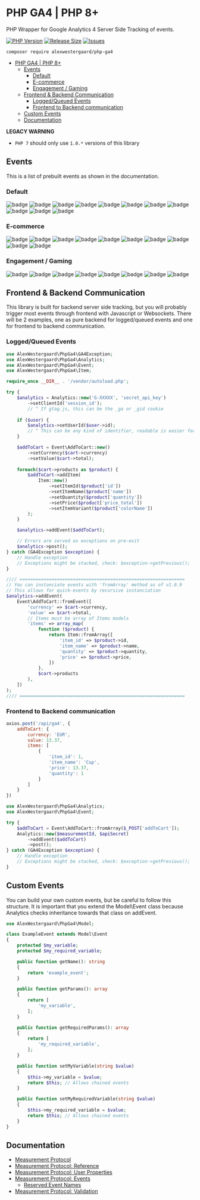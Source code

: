 # PHP GA4 | PHP 8+

PHP Wrapper for Google Analytics 4 Server Side Tracking of events.

[![PHP Version](https://img.shields.io/packagist/php-v/alexwestergaard/php-ga4?color=blue&style=for-the-badge)](https://www.php.net/releases/)
[![Release Size](https://img.shields.io/github/languages/code-size/alexwestergaard/php-ga4?color=blue&style=for-the-badge)](https://github.com/AlexWestergaard/php-ga4/releases/latest)
[![Issues](https://img.shields.io/github/issues-raw/alexwestergaard/php-ga4?color=red&style=for-the-badge)](https://github.com/AlexWestergaard/php-ga4/issues)

`composer require alexwestergaard/php-ga4`

- [PHP GA4 | PHP 8+](#php-ga4--php-8)
  - [Events](#events)
    - [Default](#default)
    - [E-commerce](#e-commerce)
    - [Engagement / Gaming](#engagement--gaming)
  - [Frontend \& Backend Communication](#frontend--backend-communication)
    - [Logged/Queued Events](#loggedqueued-events)
    - [Frontend to Backend communication](#frontend-to-backend-communication)
  - [Custom Events](#custom-events)
  - [Documentation](#documentation)

**LEGACY WARNING**
- `PHP 7` should only use `1.0.*` versions of this library

## Events

This is a list of prebuilt events as shown in the documentation.

### Default

![badge](https://shields.io/badge/Share-informational)
![badge](https://shields.io/badge/Signup-informational)
![badge](https://shields.io/badge/Login-informational)
![badge](https://shields.io/badge/Search-informational)
![badge](https://shields.io/badge/SelectContent-informational)
![badge](https://shields.io/badge/SelectItem-informational)
![badge](https://shields.io/badge/SelectPromotion-informational)
![badge](https://shields.io/badge/ViewItem-informational)
![badge](https://shields.io/badge/ViewItemList-informational)
![badge](https://shields.io/badge/ViewPromotion-informational)
![badge](https://shields.io/badge/ViewSearchResults-informational)

### E-commerce

![badge](https://shields.io/badge/GenerateLead-informational)
![badge](https://shields.io/badge/AddToWishlist-informational)
![badge](https://shields.io/badge/AddToCart-informational)
![badge](https://shields.io/badge/ViewCart-informational)
![badge](https://shields.io/badge/RemoveFromCart-informational)
![badge](https://shields.io/badge/BeginCheckout-informational)
![badge](https://shields.io/badge/AddPaymentInfo-informational)
![badge](https://shields.io/badge/AddShippingInfo-informational)
![badge](https://shields.io/badge/Purchase-informational)
![badge](https://shields.io/badge/Refund-informational)
  
### Engagement / Gaming

![badge](https://shields.io/badge/EarnVirtualCurrency-informational)
![badge](https://shields.io/badge/SpendVirtualCurrency-informational)
![badge](https://shields.io/badge/LevelUp-informational)
![badge](https://shields.io/badge/PostScore-informational)
![badge](https://shields.io/badge/TutorialBegin-informational)
![badge](https://shields.io/badge/TutorialComplete-informational)
![badge](https://shields.io/badge/UnlockAchievement-informational)
![badge](https://shields.io/badge/JoinGroup-informational)

## Frontend & Backend Communication

This library is built for backend server side tracking, but you will probably trigger most events through frontend with Javascript or Websockets. There will be 2 examples, one as pure backend for logged/queued events and one for frontend to backend communication.
  
### Logged/Queued Events

```php
use AlexWestergaard\PhpGa4\GA4Exception;
use AlexWestergaard\PhpGa4\Analytics;
use AlexWestergaard\PhpGa4\Event;
use AlexWestergaard\PhpGa4\Item;

require_once __DIR__ . '/vendor/autoload.php';

try {
    $analytics = Analytics::new('G-XXXXX', 'secret_api_key')
        ->setClientId('session_id');
        // ^ If gtag.js, this can be the _ga or _gid cookie
    
    if ($user) {
        $analytics->setUserId($user->id);
        // ^ This can be any kind of identifier, readable is easier for you
    }

    $addToCart = Event\AddToCart::new()
        ->setCurrency($cart->currency)
        ->setValue($cart->total);
    
    foreach($cart->products as $product) {
        $addToCart->addItem(
            Item::new()
                ->setItemId($product['id'])
                ->setItemName($product['name'])
                ->setQuantity($product['quantity'])
                ->setPrice($product['price_total'])
                ->setItemVariant($product['colorName'])
        );
    }

    $analytics->addEvent($addToCart);

    // Errors are served as exceptions on pre-exit
    $analytics->post();
} catch (GA4Exception $exception) {
    // Handle exception
    // Exceptions might be stacked, check: $exception->getPrevious();
}

//// ==============================================================
// You can instanciate events with 'fromArray' method as of v1.0.9
// This allows for quick-events by recursive instanciation
$analytics->addEvent(
    Event\AddToCart::fromEvent([
        'currency' => $cart->currency,
        'value' => $cart->total,
        // Items must be array of Items models
        'items' => array_map(
            function ($product) {
                return Item::fromArray([
                    'item_id' => $product->id,
                    'item_name' => $product->name,
                    'quantity' => $product->quantity,
                    'price' => $product->price,
                ])
            },
            $cart->products
        ),
    ])
);
//// ==============================================================
```

### Frontend to Backend communication

```js
axios.post('/api/ga4', {
    addToCart: {
        currency: 'EUR',
        value: 13.37,
        items: [
            {
                'item_id': 1,
                'item_name': 'Cup',
                'price': 13.37,
                'quantity': 1
            }
        ]
    }
})
```

```php
use AlexWestergaard\PhpGa4\Analytics;
use AlexWestergaard\PhpGa4\Event;

try {
    $addToCart = Event\AddToCart::fromArray($_POST['addToCart']);
    Analytics::new($measurementId, $apiSecret)
        ->addEvent($addToCart)
        ->post();
} catch (GA4Exception $exception) {
    // Handle exception
    // Exceptions might be stacked, check: $exception->getPrevious();
}
```

## Custom Events

You can build your own custom events, but be careful to follow this structure. It is important that you extend the Model\Event class because Analytics checks inheritance towards that class on addEvent.

```php
use AlexWestergaard\PhpGa4\Model;

class ExampleEvent extends Model\Event
{
    protected $my_variable;
    protected $my_required_variable;

    public function getName(): string
    {
        return 'example_event';
    }

    public function getParams(): array
    {
        return [
            'my_variable',
        ];
    }

    public function getRequiredParams(): array
    {
        return [
            'my_required_variable',
        ];
    }

    public function setMyVariable(string $value)
    {
        $this->my_variable = $value;
        return $this; // Allows chained events
    }

    public function setMyRequiredVariable(string $value)
    {
        $this->my_required_variable = $value;
        return $this; // Allows chained events
    }
}
```

## Documentation

- [Measurement Protocol](https://developers.google.com/analytics/devguides/collection/protocol/ga4)
- [Measurement Protocol: Reference](https://developers.google.com/analytics/devguides/collection/protocol/ga4/reference?client_type=gtag)
- [Measurement Protocol: User Properties](https://developers.google.com/analytics/devguides/collection/protocol/ga4/user-properties?client_type=gtag)
- [Measurement Protocol: Events](https://developers.google.com/analytics/devguides/collection/protocol/ga4/reference/events)
  - [Reserved Event Names](https://developers.google.com/analytics/devguides/collection/protocol/ga4/reference?client_type=gtag#reserved_event_names)
- [Measurement Protocol: Validation](https://developers.google.com/analytics/devguides/collection/protocol/ga4/validating-events?client_type=gtag)